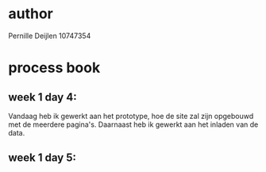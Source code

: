 # author

Pernille Deijlen
10747354

# process book

## week 1 day 4:
Vandaag heb ik gewerkt aan het prototype, hoe de site zal zijn opgebouwd met de meerdere pagina's. Daarnaast heb ik gewerkt aan het inladen van de data.

## week 1 day 5: